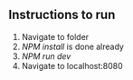 ## Instructions to run
1. Navigate to folder 
2. *NPM install* is done already
3. *NPM run dev*
4. Navigate to localhost:8080
